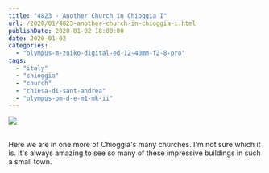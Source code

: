 ```yaml
---
title: "4823 - Another Church in Chioggia I"
url: /2020/01/4823-another-church-in-chioggia-i.html
publishDate: 2020-01-02 18:00:00
date: 2020-01-02
categories: 
  - "olympus-m-zuiko-digital-ed-12-40mm-f2-8-pro"
tags: 
  - "italy"
  - "chioggia"
  - "church"
  - "chiesa-di-sant-andrea"
  - "olympus-om-d-e-m1-mk-ii"
---
```

<div class="container">
<div class="center"><a target="_blank" href="https://d25zfm9zpd7gm5.cloudfront.net/1200x1200/2018/20180511_100736_lr.jpg"><img class="webfeedsFeaturedVisual" src="https://d25zfm9zpd7gm5.cloudfront.net/0600x0600/2018/20180511_100736_lr.jpg" /></a></div>
</div>
<br />

Here we are in one more of Chioggia's many churches. I'm not sure
which it is. It's always amazing to see so many of these impressive
buildings in such a small town.